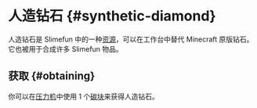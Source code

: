 # 人造钻石 {#synthetic-diamond}

人造钻石是 Slimefun 中的一种[资源](/Resources)，可以在工作台中替代 Minecraft 原版钻石。它也被用于合成许多 Slimefun 物品。

## 获取 {#obtaining}

你可以在[压力机](/Pressure-Chamber)中使用 1 个[碳块](/Carbon)来获得人造钻石。
